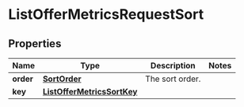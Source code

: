 
# ListOfferMetricsRequestSort

## Properties
Name | Type | Description | Notes
------------ | ------------- | ------------- | -------------
**order** | [**SortOrder**](SortOrder.md) | The sort order. | 
**key** | [**ListOfferMetricsSortKey**](ListOfferMetricsSortKey.md) |  | 



